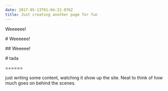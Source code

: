 ```yaml
---
date: 2017-05-13T01:04:22.076Z
title: Just creating another page for fun
---
```

Weeeeee!

\# Weeeeee!

\## Weeeee!

\# tada

======

just writing some content, watching it show up the site. Neat to think of how much goes on behind the scenes.
